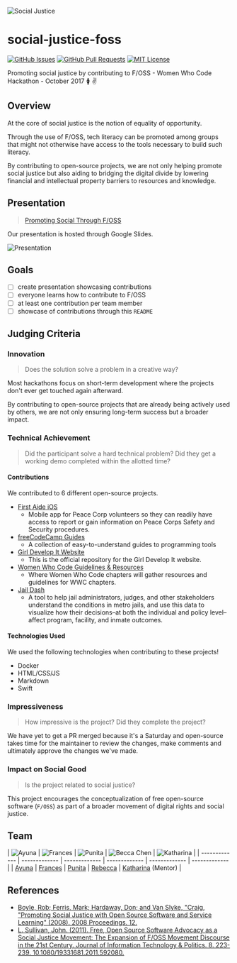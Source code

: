 ![Social Justice](http://bknation.org/wp-content/uploads/2015/01/bknation_social-justice-fist.jpg.png)

# social-justice-foss

[![GitHub Issues](https://img.shields.io/github/issues/fvcproductions/social-justice-foss.svg?style=flat-square)](https://github.com/fvcproductions/social-justice-foss/issues) [![GitHub Pull Requests](https://img.shields.io/github/issues-pr/fvcproductions/social-justice-foss.svg?style=flat-square)](https://github.com/fvcproductions/social-justice-foss/pulls) [![MIT License](https://img.shields.io/github/license/fvcproductions/social-justice-foss.svg?style=flat-square)](http://badges.mit-license.org)

Promoting social justice by contributing to F/OSS - Women Who Code Hackathon - October 2017 🚺 ✌️

## Overview

At the core of social justice is the notion of equality of opportunity.

Through the use of F/OSS, tech literacy can be promoted among groups that might not otherwise have access to the tools necessary to build such literacy.

By contributing to open-source projects, we are not only helping promote social justice but also aiding to bridging the digital divide by lowering financial and intellectual property barriers to resources and knowledge.

## Presentation

> [Promoting Social Through F/OSS](https://docs.google.com/presentation/d/e/2PACX-1vQbviHmDRcZ3eX1mw585warAYuKhhpHjJ1Leg789e-mZA4Dr7mT16HNazYXgoncW1G51qThaNbLfY1L/pub?start=true&loop=false&delayms=3000)

Our presentation is hosted through Google Slides.

![Presentation](https://i.imgur.com/9J0ruGc.png)

## Goals

- [ ] create presentation showcasing contributions
- [ ] everyone learns how to contribute to F/OSS
- [ ] at least one contribution per team member
- [ ] showcase of contributions through this `README`

## Judging Criteria

### Innovation

> Does the solution solve a problem in a creative way?

Most hackathons focus on short-term development where the projects don't ever get touched again afterward.

By contributing to open-source projects that are already being actively used by others, we are not only ensuring long-term success but a broader impact.

### Technical Achievement

> Did the participant solve a hard technical problem? Did they get a working demo completed within the allotted time?

#### Contributions

We contributed to 6 different open-source projects.

- [First Aide iOS](https://github.com/systers/FirstAide-iOS)
  - Mobile app for Peace Corp volunteers so they can readily have access to report or gain information on Peace Corps Safety and Security procedures.
- [freeCodeCamp Guides](https://github.com/freeCodeCamp/guides#article-style-guide)
  - A collection of easy-to-understand guides to programming tools
- [Girl Develop It Website](https://github.com/girldevelopit/gdi-website)
  - This is the official repository for the Girl Develop It website.
- [Women Who Code Guidelines & Resources](https://github.com/WomenWhoCode/guidelines-resources)
  - Where Women Who Code chapters will gather resources and guidelines for WWC chapters.
- [Jail Dash](https://github.com/codeforamerica/jail-dash)
  - A tool to help jail administrators, judges, and other stakeholders understand the conditions in metro jails, and use this data to visualize how their decisions–at both the individual and policy level–affect program, facility, and inmate outcomes.

#### Technologies Used

We used the following technologies when contributing to these projects!

- Docker
- HTML/CSS/JS
- Markdown
- Swift

### Impressiveness

> How impressive is the project? Did they complete the project?

We have yet to get a PR merged because it's a Saturday and open-source takes time for the maintainer to review the changes, make comments and ultimately approve the changes we've made.

### Impact on Social Good

> Is the project related to social justice?

This project encourages the conceptualization of free open-source software (`F/OSS`) as part of a broader movement of digital rights and social justice.

## Team

| ![Ayuna](https://avatars0.githubusercontent.com/u/12476189?s=460&v=4) | ![Frances](https://avatars0.githubusercontent.com/u/4284691?s=460&v=4) | ![Punita](https://avatars0.githubusercontent.com/u/8722679?s=460&v=4) | ![Becca Chen](https://media.licdn.com/media/AAIA_wDGAAAAAQAAAAAAAAyLAAAAJGVmNWI2ZWU0LTYxNDktNDcxYy05OGY2LTQ5NTExYjFhYjE0NA.jpg) | ![Katharina](https://avatars2.githubusercontent.com/u/9511490?s=460&v=4) |
| ------------- | ------------- | ------------- | ------------- | ------------- | ------------- |
| [Ayuna](https://github.com/ayunav) | [Frances](https://github.com/fvcproductions) | [Punita](https://github.com/palomagirl) | [Rebecca](https://github.com/flyylikeaduck) | [Katharina](https://github.com/roesler-stan) (Mentor) |

## References

- [Boyle, Rob; Ferris, Mark; Hardaway, Don; and Van Slyke, "Craig, "Promoting Social Justice with Open Source Software and Service Learning" (2008). 2008 Proceedings. 12.](https://aisel.aisnet.org/siged2008/12 )
- [L. Sullivan, John. (2011). Free, Open Source Software Advocacy as a Social Justice Movement: The Expansion of F/OSS Movement Discourse in the 21st Century. Journal of Information Technology & Politics. 8. 223-239. 10.1080/19331681.2011.592080.](https://www.researchgate.net/publication/233173457_Free_Open_Source_Software_Advocacy_as_a_Social_Justice_Movement_The_Expansion_of_FOSS_Movement_Discourse_in_the_21st_Century)